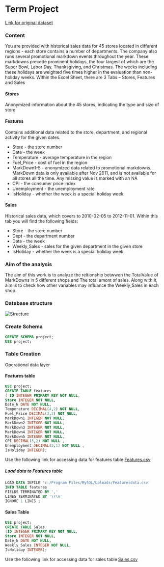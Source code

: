 # Term Project 
[Link for original dataset](https://www.kaggle.com/manjeetsingh/retaildataset)

### Content

You are provided with historical sales data for 45 stores located in different regions - each store contains a number of departments. The company also runs several promotional markdown events throughout the year. These markdowns precede prominent holidays, the four largest of which are the Super Bowl, Labor Day, Thanksgiving, and Christmas. The weeks including these holidays are weighted five times higher in the evaluation than non-holiday weeks.
Within the Excel Sheet, there are 3 Tabs – Stores, Features and Sales

#### Stores

Anonymized information about the 45 stores, indicating the type and size of store

#### Features
Contains additional data related to the store, department, and regional activity for the given dates.

 - Store - the store number
 - Date - the week
 - Temperature - average temperature in the region
 - Fuel_Price - cost of fuel in the region
 - MarkDown1-5 - anonymized data related to promotional markdowns. MarkDown data is only available after Nov 2011, and is not available for all stores all the time. Any missing value is marked with an NA
 - CPI - the consumer price index
 - Unemployment - the unemployment rate
 - IsHoliday - whether the week is a special holiday week
#### Sales
Historical sales data, which covers to 2010-02-05 to 2012-11-01. Within this tab you will find the following fields:

 - Store - the store number
 - Dept - the department number
 - Date - the week
 - Weekly_Sales -  sales for the given department in the given store
 - IsHoliday - whether the week is a special holiday week
 
 
 ### Aim of the analysis 
 The aim of this work is to analyze the reltionship betwwen the TotalValue of MarkDowns in 5 different shops and The total amont of sales. Along with it, aim is to check how other variables may influance the Weekly_Sales in each shop.

### Database structure 
![Structure](https://lh4.googleusercontent.com/Ix-as6d99mUfQPWO-OtD_BL-uowIMe92xpWB2v7LjpnInz_Z7BiYXuSvHxjXSc6l2SkcYHI1gqJDAGRkOFVM=w1366-h568)

### Create Schema 
```sql
CREATE SCHEMA project;
USE project;  
```

### Table Creation 
Operational data layer 

#### Features table
```sql
USE project; 
CREATE TABLE features 
( ID INTEGER PRIMARY KEY NOT NULL,
Store INTEGER NOT NULL,
Date_N DATE NOT NULL,
Temperature DECIMAL(4,2) NOT NULL,
Fuel_Price DECIMAL(3,2) NOT NULL,
MarkDown1 INTEGER NOT NULL,
MarkDown2 INTEGER NOT NULL,
MarkDown3 INTEGER NOT NULL,
MarkDown4 INTEGER NOT NULL,
MarkDown5 INTEGER NOT NULL,
CPI DECIMAL(5,2) NOT NULL ,
Unemployment DECIMAL(2,1) NOT NULL ,
IsHoliday INTEGER);  
```
Use the following link for accessing data for features table
[Features.csv](https://github.com/TymurAntonovskyi/Term-Project-/blob/main/Featuresdata.csv)

##### Load data to Features table
```sql
LOAD DATA INFILE 'c:/Program Files/MySQL/Uploads/Featuresdata.csv'  
INTO TABLE features 
FIELDS TERMINATED BY ',' 
LINES TERMINATED BY '\r\n' 
IGNORE 1 LINES ;  
```


#### Sales Table
```sql
USE project; 
CREATE TABLE Sales
(ID INTEGER PRIMARY KEY NOT NULL,
Store INTEGER NOT NULL,
Date_N DATE NOT NULL,
Weekly_Sales INTEGER NOT NULL,
IsHoliday INTEGER); 
```
Use the following link for accessing data for sales table
[Sales.csv](https://github.com/TymurAntonovskyi/Term-Project-/blob/main/Salesdata.csv)

